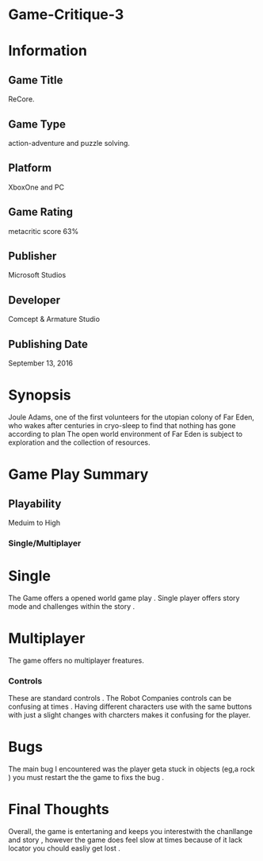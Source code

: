 # Game-Critique-3
# Information
## Game Title
ReCore.
## Game Type
action-adventure and puzzle solving.
## Platform
XboxOne and  PC 
## Game Rating
metacritic score 63% 
## Publisher
Microsoft Studios
## Developer
Comcept & Armature Studio
## Publishing Date
September 13, 2016
# Synopsis
Joule Adams, one of the first volunteers for the utopian colony of Far Eden, who wakes after centuries in cryo-sleep to find that nothing has gone according to plan
The open world environment of Far Eden is subject to exploration and the collection of resources.

# Game Play Summary

## Playability
Meduim to High
### Single/Multiplayer
# Single 
The Game offers  a  opened  world  game play  . Single player offers  story mode  and  challenges within the story .
# Multiplayer 
The game  offers  no multiplayer freatures.

### Controls
These  are standard controls  . The Robot  Companies  controls  can be  confusing at times . Having  different  characters  use  with the  same buttons with just a slight  changes  with charcters makes it confusing for  the  player.
# Bugs
The main bug I encountered  was  the  player  geta stuck in  objects (eg,a rock ) you must  restart the  the  game  to fixs  the  bug  .
# Final Thoughts
Overall, the game  is  entertaning and keeps  you  interestwith the  chanllange and  story  , however  the  game  does  feel slow  at  times  because  of  it  lack locator you  chould  easliy get lost  . 

